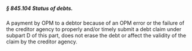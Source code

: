 ##### § 845.104 Status of debts. #####

A payment by OPM to a debtor because of an OPM error or the failure of the creditor agency to properly and/or timely submit a debt claim under subpart D of this part, does not erase the debt or affect the validity of the claim by the creditor agency.